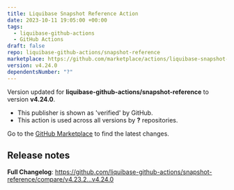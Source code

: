 ```yaml
---
title: Liquibase Snapshot Reference Action
date: 2023-10-11 19:05:00 +00:00
tags:
  - liquibase-github-actions
  - GitHub Actions
draft: false
repo: liquibase-github-actions/snapshot-reference
marketplace: https://github.com/marketplace/actions/liquibase-snapshot-reference-action
version: v4.24.0
dependentsNumber: "?"
---
```



Version updated for **liquibase-github-actions/snapshot-reference** to version **v4.24.0**.
- This publisher is shown as 'verified' by GitHub.
- This action is used across all versions by **?** repositories.

Go to the [GitHub Marketplace](https://github.com/marketplace/actions/liquibase-snapshot-reference-action) to find the latest changes.

## Release notes

**Full Changelog**: https://github.com/liquibase-github-actions/snapshot-reference/compare/v4.23.2...v4.24.0
